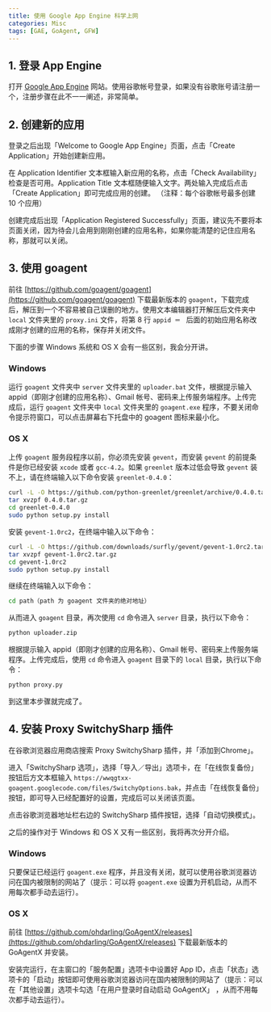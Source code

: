 ```yaml
---
title: 使用 Google App Engine 科学上网
categories: Misc
tags: [GAE, GoAgent, GFW]
---
```


## 1. 登录 App Engine

打开 [Google App Engine](http://appengine.google.com/) 网站。使用谷歌帐号登录，如果没有谷歌账号请注册一个，注册步骤在此不一一阐述，非常简单。

## 2. 创建新的应用

登录之后出现「Welcome to Google App Engine」页面，点击「Create Application」开始创建新应用。

在 Application Identifier 文本框输入新应用的名称，点击「Check Availability」检查是否可用。Application Title 文本框随便输入文字。两处输入完成后点击「Create Application」即可完成应用的创建。
（注释：每个谷歌帐号最多创建 10 个应用）

创建完成后出现「Application Registered Successfully」页面，建议先不要将本页面关闭，因为待会儿会用到刚刚创建的应用名称，如果你能清楚的记住应用名称，那就可以关闭。

<!-- more -->

## 3. 使用 goagent

前往 [https://github.com/goagent/goagent](https://github.com/goagent/goagent) 下载最新版本的 `goagent`，下载完成后，解压到一个不容易被自己误删的地方。使用文本编辑器打开解压后文件夹中 `local` 文件夹里的 `proxy.ini` 文件，将第 8 行 `appid ＝ ` 后面的初始应用名称改成刚才创建的应用的名称，保存并关闭文件。

下面的步骤 Windows 系统和 OS X 会有一些区别，我会分开讲。

### Windows

运行 `goagent` 文件夹中 `server` 文件夹里的 `uploader.bat` 文件，根据提示输入 appid（即刚才创建的应用名称）、Gmail 帐号、密码来上传服务端程序。上传完成后，运行 `goagent` 文件夹中 `local` 文件夹里的 `goagent.exe` 程序，不要关闭命令提示符窗口，可以点击屏幕右下托盘中的 goagent 图标来最小化。

### OS X

上传 `goagent` 服务段程序以前，你必须先安装 `gevent`，而安装 `gevent` 的前提条件是你已经安装 `xcode` 或者 `gcc-4.2`。如果 `greenlet` 版本过低会导致 `gevent` 装不上，请在终端输入以下命令安装 `greenlet-0.4.0`：

```sh
curl -L -O https://github.com/python-greenlet/greenlet/archive/0.4.0.tar.gz
tar xvzpf 0.4.0.tar.gz
cd greenlet-0.4.0
sudo python setup.py install
```

安装 `gevent-1.0rc2`，在终端中输入以下命令：

```sh
curl -L -O https://github.com/downloads/surfly/gevent/gevent-1.0rc2.tar.gz
tar xvzpf gevent-1.0rc2.tar.gz
cd gevent-1.0rc2
sudo python setup.py install
```

继续在终端输入以下命令：

```sh
cd path（path 为 goagent 文件夹的绝对地址）
```

从而进入 `goagent` 目录，再次使用 `cd` 命令进入 `server` 目录，执行以下命令：

```sh
python uploader.zip
```

根据提示输入 appid（即刚才创建的应用名称）、Gmail 帐号、密码来上传服务端程序。上传完成后，使用 `cd` 命令进入 `goagent` 目录下的 `local` 目录，执行以下命令：

```sh
python proxy.py
```

到这里本步骤就完成了。

## 4. 安装 Proxy SwitchySharp 插件

在谷歌浏览器应用商店搜索 Proxy SwitchySharp 插件，并「添加到Chrome」。

进入「SwitchySharp 选项」，选择「导入／导出」选项卡，在「在线恢复备份」按钮后方文本框输入 `https://wwqgtxx-goagent.googlecode.com/files/SwitchyOptions.bak`，并点击「在线恢复备份」按钮，即可导入已经配置好的设置，完成后可以关闭该页面。

点击谷歌浏览器地址栏右边的 SwitchySharp 插件按钮，选择「自动切换模式」。

之后的操作对于 Windows 和 OS X 又有一些区别，我将再次分开介绍。

### Windows

只要保证已经运行 `goagent.exe` 程序，并且没有关闭，就可以使用谷歌浏览器访问在国内被限制的网站了（提示：可以将 `goagent.exe` 设置为开机启动，从而不用每次都手动去运行）。

### OS X

前往 [https://github.com/ohdarling/GoAgentX/releases](https://github.com/ohdarling/GoAgentX/releases) 下载最新版本的 GoAgentX 并安装。

安装完运行，在主窗口的「服务配置」选项卡中设置好 App ID，点击「状态」选项卡的「启动」按钮即可使用谷歌浏览器访问在国内被限制的网站了（提示：可以在「其他设置」选项卡勾选「在用户登录时自动启动 GoAgentX」 ，从而不用每次都手动去运行）。
